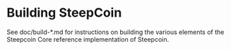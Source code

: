 Building SteepCoin
================

See doc/build-*.md for instructions on building the various
elements of the Steepcoin Core reference implementation of Steepcoin.
